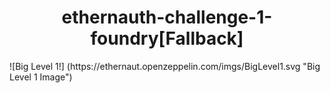 <h1 style="text-align: center;" markdown="1">ethernauth-challenge-1-foundry[Fallback]</h1>
![Big Level 1!] (https://ethernaut.openzeppelin.com/imgs/BigLevel1.svg "Big Level 1 Image")
